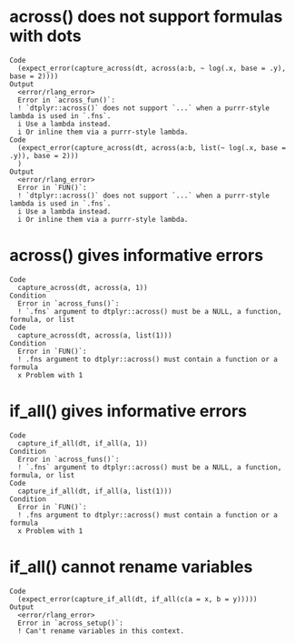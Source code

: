 # across() does not support formulas with dots

    Code
      (expect_error(capture_across(dt, across(a:b, ~ log(.x, base = .y), base = 2))))
    Output
      <error/rlang_error>
      Error in `across_fun()`:
      ! `dtplyr::across()` does not support `...` when a purrr-style lambda is used in `.fns`.
      i Use a lambda instead.
      i Or inline them via a purrr-style lambda.
    Code
      (expect_error(capture_across(dt, across(a:b, list(~ log(.x, base = .y)), base = 2)))
      )
    Output
      <error/rlang_error>
      Error in `FUN()`:
      ! `dtplyr::across()` does not support `...` when a purrr-style lambda is used in `.fns`.
      i Use a lambda instead.
      i Or inline them via a purrr-style lambda.

# across() gives informative errors

    Code
      capture_across(dt, across(a, 1))
    Condition
      Error in `across_funs()`:
      ! `.fns` argument to dtplyr::across() must be a NULL, a function, formula, or list
    Code
      capture_across(dt, across(a, list(1)))
    Condition
      Error in `FUN()`:
      ! .fns argument to dtplyr::across() must contain a function or a formula
      x Problem with 1

# if_all() gives informative errors

    Code
      capture_if_all(dt, if_all(a, 1))
    Condition
      Error in `across_funs()`:
      ! `.fns` argument to dtplyr::across() must be a NULL, a function, formula, or list
    Code
      capture_if_all(dt, if_all(a, list(1)))
    Condition
      Error in `FUN()`:
      ! .fns argument to dtplyr::across() must contain a function or a formula
      x Problem with 1

# if_all() cannot rename variables

    Code
      (expect_error(capture_if_all(dt, if_all(c(a = x, b = y)))))
    Output
      <error/rlang_error>
      Error in `across_setup()`:
      ! Can't rename variables in this context.

